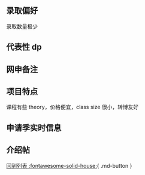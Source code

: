 ## 录取偏好

录取数量极少

## 代表性 dp

## 网申备注

## 项目特点

课程有些 theory，价格便宜，class size 很小，转博友好

## 申请季实时信息

## 介绍帖

[回到列表 :fontawesome-solid-house:](选校梯度.md){ .md-button }
